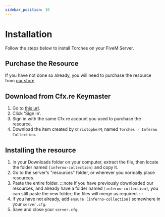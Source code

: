 ```yaml
---
sidebar_position: 10
---
```


# Installation

Follow the steps below to install Torches on your FiveM Server.

## Purchase the Resource
If you have not done so already, you will need to purchase the resource from [our store](https://store.inferno-collection.com/).

## Download from Cfx.re Keymaster
1. Go to [this url](https://portal.cfx.re/assets/granted-assets?search=Inferno+Collection).
2. Click 'Sign in'.
3. Sign in with the same Cfx.re account you used to purchase the resource.
4. Download the item created by `ChristopherM`, named `Torches - Inferno Collection`.

## Installing the resource
1. In your Downloads folder on your computer, extract the file, then locate the folder named `[inferno-collection]` and copy it.
2. Go to the server's "resources" folder, or wherever you normally place resources.
3. Paste the entire folder.
   :::note
   If you have previously downloaded our resources, and already have a folder named `[inferno-collection]`, you can still paste the new folder; the files will merge as required.
   :::
4. If you have not already, add `ensure [inferno-collection]` somewhere in your `server.cfg`.
5. Save and close your `server.cfg`.
